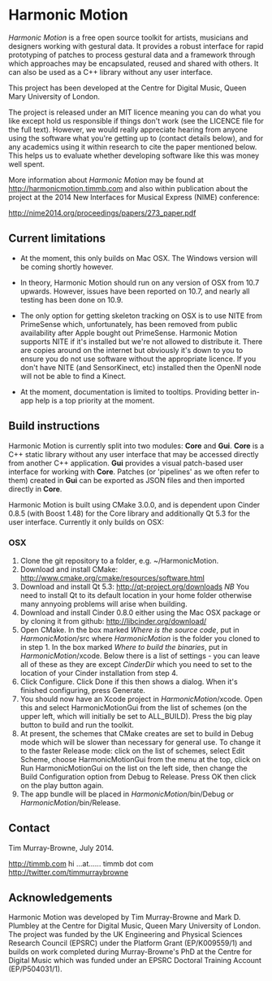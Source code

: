 # Harmonic Motion

_Harmonic Motion_ is a free open source toolkit for artists, musicians and designers working with gestural data. It provides a robust interface for rapid prototyping of patches to process gestural data and a framework through which approaches may be encapsulated, reused and shared with others. It can also be used as a C++ library without any user interface.

This project has been developed at the Centre for Digital Music, Queen Mary University of London.

The project is released under an MIT licence meaning you can do what you like except hold us responsible if things don't work (see the LICENCE file for the full text). However, we would really appreciate hearing from anyone using the software what you're getting up to (contact details below), and for any academics using it within research to cite the paper mentioned below. This helps us to evaluate whether developing software like this was money well spent.

More information about _Harmonic Motion_ may be found at http://harmonicmotion.timmb.com and also within publication about the project at the 2014 New Interfaces for Musical Express (NIME) conference:

http://nime2014.org/proceedings/papers/273_paper.pdf

## Current limitations

- At the moment, this only builds on Mac OSX. The Windows version will be coming shortly however.

- In theory, Harmonic Motion should run on any version of OSX from 10.7 upwards. However, issues have been reported on 10.7, and nearly all testing has been done on 10.9.

- The only option for getting skeleton tracking on OSX is to use NITE from PrimeSense which, unfortunately, has been removed from public availability after Apple bought out PrimeSense. Harmonic Motion supports NITE if it's installed but we're not allowed to distribute it. There are copies around on the internet but obviously it's down to you to ensure you do not use software without the appropriate licence. If you don't have NITE (and SensorKinect, etc) installed then the OpenNI node will not be able to find a Kinect.

- At the moment, documentation is limited to tooltips. Providing better in-app help is a top priority at the moment.


## Build instructions

Harmonic Motion is currently split into two modules: __Core__ and __Gui__. __Core__ is a C++ static library without any user interface that may be accessed directly from another C++ application. __Gui__ provides a visual patch-based user interface for working with __Core__. Patches (or 'pipelines' as we often refer to them) created in __Gui__ can be exported as JSON files and then imported directly in __Core__.

Harmonic Motion is built using CMake 3.0.0, and is dependent upon Cinder 0.8.5 (with Boost 1.48) for the Core library and additionally Qt 5.3 for the user interface. Currently it only builds on OSX:

### OSX

1. Clone the git repository to a folder, e.g. ~/HarmonicMotion.
2. Download and install CMake: http://www.cmake.org/cmake/resources/software.html
3. Download and install Qt 5.3: http://qt-project.org/downloads *NB* You need to install Qt to its default location in your home folder otherwise many annyoing problems will arise when building.
4. Download and install Cinder 0.8.0 either using the Mac OSX package or by cloning it from github: http://libcinder.org/download/
5. Open CMake. In the box marked _Where is the source code_, put in _HarmonicMotion_/src where _HarmonicMotion_ is the folder you cloned to in step 1. In the box marked _Where to build the binaries_, put in _HarmonicMotion_/xcode. Below there is a list of settings - you can leave all of these as they are except _CinderDir_ which you need to set to the location of your Cinder installation from step 4.
6. Click Configure. Click Done if this then shows a dialog. When it's finished configuring, press Generate.
7. You should now have an Xcode project in _HarmonicMotion_/xcode. Open this and select HarmonicMotionGui from the list of schemes (on the upper left, which will initially be set to ALL_BUILD). Press the big play button to build and run the toolkit.
8. At present, the schemes that CMake creates are set to build in Debug mode which will be slower than necessary for general use. To change it to the faster Release mode: click on the list of schemes, select Edit Scheme, choose HarmonicMotionGui from the menu at the top, click on Run HarmonicMotionGui on the list on the left side, then change the Build Configuration option from Debug to Release. Press OK then click on the play button again.
9. The app bundle will be placed in _HarmonicMotion_/bin/Debug or _HarmonicMotion_/bin/Release.


## Contact

Tim Murray-Browne, July 2014.

http://timmb.com
hi ...at...... timmb dot com
http://twitter.com/timmurraybrowne

## Acknowledgements

Harmonic Motion was developed by Tim Murray-Browne and Mark D. Plumbley at the Centre for Digital Music, Queen Mary University of London. The project was funded by the UK Engineering and Physical Sciences Research Council (EPSRC) under the Platform Grant (EP/K009559/1) and builds on work completed during Murray-Browne's PhD at the Centre for Digital Music which was funded under an EPSRC Doctoral Training Account (EP/P504031/1).

